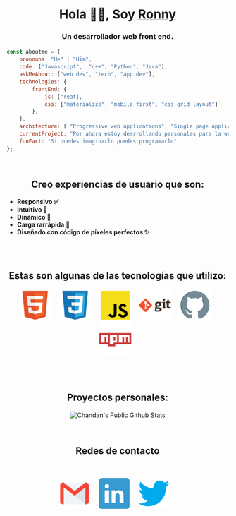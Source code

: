 <h1 align="center"> Hola 👋🏽, Soy <a href="https://ronny-minda.github.io/">Ronny</a></h1>

<h3 align="center">
    Un desarrollador web front end.
</h3>

```javascript
const aboutme = {
    pronouns: "He" | "Him",
    code: ["Javascript",  "c++", "Python", "Java"],
    askMeAbout: ["web dev", "tech", "app dev"],
    technologies: {
        frontEnd: {
            js: ["reat],
            css: ["materialize", "mobile first", "css grid layout"]
        },
    },
    architecture: [ "Progressive web applications", "Single page applications"],
    currentProject: "Por ahora estoy desrrollando personales para la web para la web ",
    funFact: "Si puedes imaginarlo puedes programarlo"
};
```

<br/>
<h2 align="center">
    Creo experiencias de usuario que son:
</h2>

- **Responsivo ✅**
- **Intuitivo 🤩**
- **Dinámico 🧬**
- **Carga rarrápida 🚀**
- **Diseñado con código de píxeles perfectos ✨**


<br/>
<br/>


<h2 align="center">
    Estas son algunas de las tecnologías que utilizo:
</h2>
<p align="center">
<code><img height="75" src="./assets/html.png"></code> &nbsp;&nbsp;
<code><img height="75" src="./assets/css.png"></code> &nbsp;&nbsp;
<code><img height="75" src="./assets/js.png"></code> &nbsp;&nbsp;
<code><img height="75" src="./assets/git.png"></code> &nbsp;&nbsp;
<code><img height="75" src="./assets/github.png"></code> &nbsp;&nbsp;
<code><img height="75" src="./assets/npm.png"></code> &nbsp;&nbsp;
</p>

<br/>

<br/>

<h2 align="center">
    Proyectos personales:
</h2>

<p align="center">
<img align="center" src="https://github-readme-stats.vercel.app/api?username=ronny-minda&show_icons=true&title_color=fff&icon_color=109eff&text_color=9f9f9f&bg_color=151515" alt="Chandan's Public Github Stats">
</p>  

<br/>

<h2 align="center">
  Redes de contacto
</h2>
<br/>
<p align="center">
 <a href="mailto:ronny.michael.minda.vera@gmail.com"><img src="./assets/gmail.png" width="70px" alt="mail"></a> &nbsp; &nbsp;
 <a href="#"><img src="./assets/linkedin.png" width="70px" alt="mail"></a> &nbsp; &nbsp;
  <a href="https://twitter.com/MichaelMinda7"><img src="./assets/Twitter.png" width="70px" alt="LinkedIn"></a> &nbsp; &nbsp;
</p>
